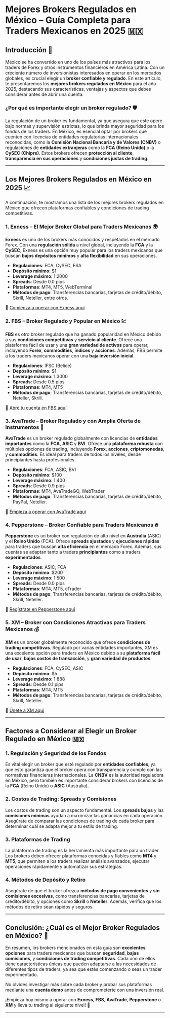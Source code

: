 # Mejores Brokers Regulados en México – Guía Completa para Traders Mexicanos en 2025 🇲🇽

## Introducción 🏦

México se ha convertido en uno de los países más atractivos para los traders de Forex y otros instrumentos financieros en América Latina. Con un creciente número de inversionistas interesados en operar en los mercados globales, es crucial elegir un **broker confiable y regulado**. En este artículo, te presentaremos los **mejores brokers regulados en México** para el año 2025, destacando sus características, ventajas y aspectos que debes considerar antes de abrir una cuenta.

### ¿Por qué es importante elegir un broker regulado? 🛡️

La regulación de un broker es fundamental, ya que asegura que este opere bajo normas y supervisión estrictas, lo que brinda mayor seguridad para los fondos de los traders. En México, es esencial optar por brokers que cuenten con licencias de entidades regulatorias internacionales reconocidas, como la **Comisión Nacional Bancaria y de Valores (CNBV)** o regulaciones de **entidades extranjeras** como la **FCA (Reino Unido)** o la **CySEC (Chipre)**. Estos brokers ofrecen **protección al cliente**, **transparencia en sus operaciones** y **condiciones justas de trading**.

---

## Los Mejores Brokers Regulados en México en 2025 📈

A continuación, te mostramos una lista de los mejores brokers regulados en México que ofrecen plataformas confiables y condiciones de trading competitivas.

### 1. **Exness – El Mejor Broker Global para Traders Mexicanos 🌍**

**Exness** es uno de los brokers más conocidos y respetados en el mercado Forex. Con una **regulación sólida** a nivel global, incluyendo la **FCA** y la **CySEC**, Exness es una opción muy popular para los traders mexicanos que buscan **bajos depósitos mínimos** y **alta flexibilidad** en sus operaciones.

- **Regulaciones**: FCA, CySEC, FSA
- **Depósito mínimo**: $1
- **Leverage máximo**: 1:2000
- **Spreads**: Desde 0.0 pips
- **Plataformas**: MT4, MT5, WebTerminal
- **Métodos de pago**: Transferencias bancarias, tarjetas de crédito/débito, Skrill, Neteller, entre otros.

🔗 [Comienza a operar con Exness aquí](https://one.exnesstrack.org/a/english23)

### 2. **FBS – Broker Regulado y Popular en México 💹**

**FBS** es otro broker regulado que ha ganado popularidad en México debido a sus **condiciones competitivas** y **servicio al cliente**. Ofrece una plataforma fácil de usar y una **gran variedad de activos** para operar, incluyendo **Forex**, **commodities**, **índices** y **acciones**. Además, FBS permite a los traders mexicanos operar con una **baja inversión inicial**.

- **Regulaciones**: IFSC (Belice)
- **Depósito mínimo**: $1
- **Leverage máximo**: 1:3000
- **Spreads**: Desde 0.5 pips
- **Plataformas**: MT4, MT5
- **Métodos de pago**: Transferencias bancarias, tarjetas de crédito/débito, Neteller, Skrill.

🔗 [Abre tu cuenta en FBS aquí](https://fbs.partners?ibl=587836&ibp=21398815)

### 3. **AvaTrade – Broker Regulado y con Amplia Oferta de Instrumentos 💼**

**AvaTrade** es un broker regulado globalmente con licencias de **entidades importantes** como la **FCA**, **ASIC** y **BVI**. Ofrece una **plataforma robusta** con múltiples opciones de trading, incluyendo **Forex**, **acciones**, **criptomonedas**, y **commodities**. Es ideal para traders de todos los niveles, desde principiantes hasta profesionales.

- **Regulaciones**: FCA, ASIC, BVI
- **Depósito mínimo**: $100
- **Leverage máximo**: 1:400
- **Spreads**: Desde 0.9 pips
- **Plataformas**: MT4, AvaTradeGO, WebTrader
- **Métodos de pago**: Transferencias bancarias, tarjetas de crédito/débito, PayPal, Neteller.

🔗 [Empieza a operar con AvaTrade aquí](https://www.avatrade.com?versionId=10301&tag=194438)

### 4. **Pepperstone – Broker Confiable para Traders Mexicanos 🔥**

**Pepperstone** es un broker con regulación de alto nivel en **Australia** (ASIC) y el **Reino Unido** (FCA). Ofrece **spreads ajustados** y **ejecuciones rápidas** para traders que buscan **alta eficiencia** en el mercado Forex. Además, sus cuentas se adaptan tanto a traders **principiantes** como a traders **experimentados**.

- **Regulaciones**: ASIC, FCA
- **Depósito mínimo**: $200
- **Leverage máximo**: 1:500
- **Spreads**: Desde 0.0 pips
- **Plataformas**: MT4, MT5, cTrader
- **Métodos de pago**: Transferencias bancarias, tarjetas de crédito/débito, Skrill, Neteller.

🔗 [Regístrate en Pepperstone aquí](https://trk.pepperstonepartners.com/aff_c?offer_id=367&aff_id=33954)

### 5. **XM – Broker con Condiciones Atractivas para Traders Mexicanos 💰**

**XM** es un broker globalmente reconocido que ofrece **condiciones de trading competitivas**. Regulado por varias entidades importantes, XM es una excelente opción para traders en México debido a su **plataforma fácil de usar**, **bajos costos de transacción**, y **gran variedad de productos**.

- **Regulaciones**: FCA, CySEC, ASIC
- **Depósito mínimo**: $5
- **Leverage máximo**: 1:888
- **Spreads**: Desde 0.1 pips
- **Plataformas**: MT4, MT5
- **Métodos de pago**: Transferencias bancarias, tarjetas de crédito/débito, Skrill, Neteller.

🔗 [Únete a XM aquí](https://my.octafx.com/open-account/?refid=ib35647800)

---

## Factores a Considerar al Elegir un Broker Regulado en México 🇲🇽

### 1. **Regulación y Seguridad de los Fondos**
Es vital elegir un broker que esté regulado por **entidades confiables**, ya que esto garantiza que el broker opera con transparencia y cumple con las normativas financieras internacionales. La **CNBV** es la autoridad reguladora en México, pero también es importante considerar brokers con licencias de la **FCA** (Reino Unido) o **ASIC** (Australia).

### 2. **Costos de Trading: Spreads y Comisiones**
Los costos de trading son un aspecto fundamental. Los **spreads bajos** y las **comisiones mínimas** ayudan a maximizar las ganancias en cada operación. Asegúrate de comparar las condiciones de trading de cada broker para determinar cuál se adapta mejor a tu estilo de trading.

### 3. **Plataformas de Trading**
La plataforma de trading es la herramienta más importante para un trader. Los brokers deben ofrecer plataformas conocidas y fiables como **MT4** y **MT5**, que permiten a los traders realizar análisis avanzados, ejecutar operaciones rápidamente y automatizar sus estrategias.

### 4. **Métodos de Depósito y Retiro**
Asegúrate de que el broker ofrezca **métodos de pago convenientes** y **sin comisiones excesivas**, como transferencias bancarias, tarjetas de crédito/débito, y opciones como **Skrill** o **Neteller**. Además, verifica que los métodos de retiro sean rápidos y seguros.

---

## Conclusión: ¿Cuál es el Mejor Broker Regulados en México? 🤔

En resumen, los brokers mencionados en esta guía son **excelentes opciones** para traders mexicanos que buscan **seguridad**, **bajas comisiones**, y **condiciones de trading competitivas**. Cada uno de ellos tiene características únicas que pueden adaptarse a las necesidades de diferentes tipos de traders, ya sea que estés comenzando o seas un trader experimentado.

No olvides investigar más sobre cada broker y probar sus plataformas mediante una **cuenta demo** antes de comprometerte con una inversión real.

¡Empieza hoy mismo a operar con **Exness**, **FBS**, **AvaTrade**, **Pepperstone** o **XM** y lleva tu trading al siguiente nivel! 🚀

---

